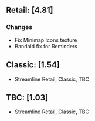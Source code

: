 ## Retail: [4.81] ##
### Changes ###

  * Fix Minimap Icons texture
  * Bandaid fix for Reminders
  

## Classic: [1.54] ##
  * Streamline Retail, Classic, TBC


## TBC: [1.03] ##
  * Streamline Retail, Classic, TBC
